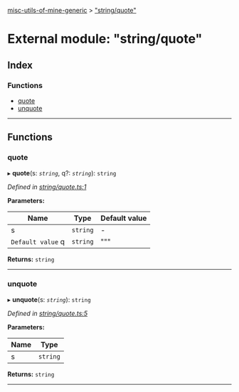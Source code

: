 [misc-utils-of-mine-generic](../README.md) > ["string/quote"](../modules/_string_quote_.md)

# External module: "string/quote"

## Index

### Functions

* [quote](_string_quote_.md#quote)
* [unquote](_string_quote_.md#unquote)

---

## Functions

<a id="quote"></a>

###  quote

▸ **quote**(s: *`string`*, q?: *`string`*): `string`

*Defined in [string/quote.ts:1](https://github.com/cancerberoSgx/misc-utils-of-mine/blob/b89f98c/misc-utils-of-mine-generic/src/string/quote.ts#L1)*

**Parameters:**

| Name | Type | Default value |
| ------ | ------ | ------ |
| s | `string` | - |
| `Default value` q | `string` | &quot;&quot;&quot; |

**Returns:** `string`

___
<a id="unquote"></a>

###  unquote

▸ **unquote**(s: *`string`*): `string`

*Defined in [string/quote.ts:5](https://github.com/cancerberoSgx/misc-utils-of-mine/blob/b89f98c/misc-utils-of-mine-generic/src/string/quote.ts#L5)*

**Parameters:**

| Name | Type |
| ------ | ------ |
| s | `string` |

**Returns:** `string`

___

